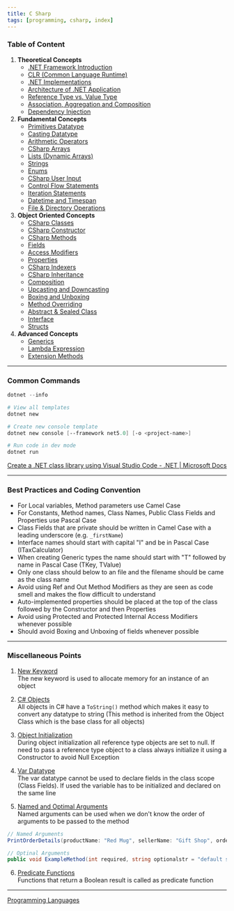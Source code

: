 ```yaml
---
title: C Sharp
tags: [programming, csharp, index]
---
```


### Table of Content

1. **Theoretical Concepts**
	* [.NET Framework Introduction](Theoretical%20Concepts/Dotnet%20Framework%20Intoduction.md)
	* [CLR (Common Language Runtime)](Theoretical%20Concepts/CLR%20%28Common%20Language%20Runtime%29.md)
	* [.NET Implementations](Theoretical%20Concepts/Dotnet%20Implementations.md)
	* [Architecture of .NET Application](Theoretical%20Concepts/Architecture%20of%20.NET%20Application.md)
	* [Reference Type vs. Value Type](../../Software%20Concepts/Reference%20Type%20vs.%20Value%20Type.md)
	* [Association, Aggregation and Composition](../../Software%20Concepts/Association,%20Aggregation%20and%20Composition.md)
	* [Dependency Injection](Dependency%20Injection.md)
2. **Fundamental Concepts**
	* [Primitives Datatype](Fundamental%20Concepts/Primitives%20Datatype.md)
	* [Casting Datatype](Fundamental%20Concepts/Casting%20Datatype.md)
	* [Arithmetic Operators](Fundamental%20Concepts/Arithmetic%20Operators.md)
	* [CSharp Arrays](Fundamental%20Concepts/CSharp%20Arrays.md)
	* [Lists (Dynamic Arrays)](Fundamental%20Concepts/Lists%20%28Dynamic%20Arrays%29.md)
	* [Strings](Fundamental%20Concepts/Strings.md)
	* [Enums](Fundamental%20Concepts/Enums.md)
	* [CSharp User Input](Fundamental%20Concepts/CSharp%20User%20Input.md)
	* [Control Flow Statements](Fundamental%20Concepts/Control%20Flow%20Statements.md)
	* [Iteration Statements](Fundamental%20Concepts/Iteration%20Statements.md)
	* [Datetime and Timespan](Fundamental%20Concepts/Datetime%20and%20Timespan.md)
	* [File & Directory Operations](Fundamental%20Concepts/File%20&%20Directory%20Operations.md)
3. **Object Oriented Concepts**
	* [CSharp Classes](Object%20Oriented%20Concepts/CSharp%20Classes.md)
	* [CSharp Constructor](Object%20Oriented%20Concepts/CSharp%20Constructor.md)
	* [CSharp Methods](Object%20Oriented%20Concepts/CSharp%20Methods.md)
	* [Fields](Object%20Oriented%20Concepts/Fields.md)
	* [Access Modifiers](Object%20Oriented%20Concepts/Access%20Modifiers.md)
	* [Properties](Object%20Oriented%20Concepts/Properties.md)
	* [CSharp Indexers](Object%20Oriented%20Concepts/CSharp%20Indexers.md)
	* [CSharp Inheritance](Object%20Oriented%20Concepts/CSharp%20Inheritance.md)
	* [Composition](Object%20Oriented%20Concepts/Composition.md)
	* [Upcasting and Downcasting](Object%20Oriented%20Concepts/Upcasting%20and%20Downcasting.md)
	* [Boxing and Unboxing](Object%20Oriented%20Concepts/Boxing%20and%20Unboxing.md)
	* [Method Overriding](Object%20Oriented%20Concepts/Method%20Overriding.md)
	* [Abstract & Sealed Class](Object%20Oriented%20Concepts/Abstract%20&%20Sealed%20Class.md)
	* [Interface](Object%20Oriented%20Concepts/Interface.md)
	* [Structs](Object%20Oriented%20Concepts/Structs.md)
4. **Advanced Concepts**
	* [Generics](Advanced%20Concepts/CSharp%20Generics.md)
	* [Lambda Expression](Advanced%20Concepts/CSharp%20Lambda%20Expression.md)
	* [Extension Methods](Advanced%20Concepts/Extension%20Methods.md)

---

### Common Commands

````powershell
dotnet --info 

# View all templates 
dotnet new 

# Create new console template 
dotnet new console [--framework net5.0] [-o <project-name>]

# Run code in dev mode 
dotnet run
````

[Create a .NET class library using Visual Studio Code - .NET | Microsoft Docs](https://docs.microsoft.com/en-us/dotnet/core/tutorials/library-with-visual-studio-code)

---

### Best Practices and Coding Convention

* For Local variables, Method parameters use Camel Case
* For Constants, Method names, Class Names, Public Class Fields and Properties use Pascal Case
* Class Fields that are private should be written in Camel Case with a leading underscore (e.g. `_firstName`)
* Interface names should start with capital "I" and be in Pascal Case (ITaxCalculator)
* When creating Generic types the name should start with "T" followed by name in Pascal Case (TKey, TValue)
* Only one class should below to an file and the filename should be came as the class name
* Avoid using Ref and Out Method Modifiers as they are seen as code smell and makes the flow difficult to understand
* Auto-implemented properties should be placed at the top of the class followed by the Constructor and then Properties
* Avoid using Protected and Protected Internal Access Modifiers whenever possible
* Should avoid Boxing and Unboxing of fields whenever possible

---

### Miscellaneous Points

1. <u>New Keyword</u>  
   The new keyword is used to allocate memory for an instance of an object

2. <u>C# Objects</u>  
   All objects in C# have a `ToString()` method which makes it easy to convert any datatype to string (This method is inherited from the Object Class which is the base class for all objects)

3. <u>Object Initialization</u>  
   During object initialization all reference type objects are set to null. If need to pass a reference type object to a class always initialize it using a Constructor to avoid Null Exception

4. <u>Var Datatype</u>  
   The var datatype cannot be used to declare fields in the class scope (Class Fields). If used the variable has to be initialized and declared on the same line

5. <u>Named and Optimal Arguments</u>  
   Named arguments can be used when we don't know the order of arguments to be passed to the method

````csharp
// Named Arguments 
PrintOrderDetails(productName: "Red Mug", sellerName: "Gift Shop", orderNum: 31);

// Optinal Arguments 
public void ExampleMethod(int required, string optionalstr = "default string", int optionalint = 10) {}
````

6. <u>Predicate Functions</u>  
   Functions that return a Boolean result is called as predicate function

---

[Programming Languages](../Programming%20Languages.md)